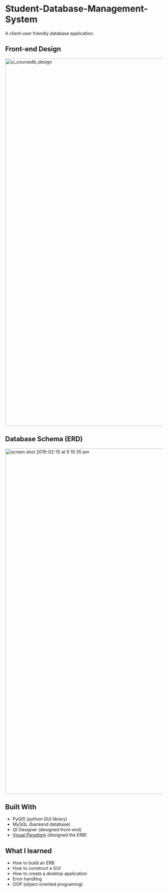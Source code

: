 # Student-Database-Management-System
A client-user friendly database application.

## Front-end Design
<img width="1171" alt="ui_coursedb_design" src="https://user-images.githubusercontent.com/23427623/52012759-07296a00-24a1-11e9-9749-6a4517c8bd82.png">


## Database Schema (ERD)
<img width="1101" alt="screen shot 2019-02-15 at 9 19 35 pm" src="https://user-images.githubusercontent.com/23427623/52893929-72dd2980-3167-11e9-9d20-9729242424d1.png">


## Built With
- PyQt5 (python GUI library)
- MySQL (backend database)
- Qt Designer (designed front-end)
- [Visual Paradigm](https://online.visual-paradigm.com/) (designed the ERB)

## What I learned

- How to build an ERB
- How to construct a GUI 
- How to create a desktop application
- Error handling
- OOP (object oriented programing) 
